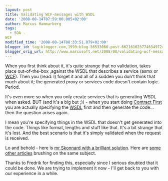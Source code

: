 ```yaml
---
layout: post
title: Validating WCF-messages with WSDL
date: '2008-08-14T07:59:00.005+02:00'
author: Marcus Hammarberg
tags:
  - SOA -
WCF
modified_time: '2008-08-14T08:33:51.879+02:00'
blogger_id: tag:blogger.com,1999:blog-36533086.post-6621610237746349724
blogger_orig_url: http://www.marcusoft.net/2008/08/validating-wcf-messages-with-wsdl.html
---
```


When you first think about it, it's quite strange that no
validation, takes place out-of-the-box ,against the <span
id="SPELLING_ERROR_0" class="blsp-spelling-error">WSDL that
describes a service (asmx or [WCF](http://en.wikipedia.org/wiki/Windows_Communication_Foundation)).
Then you (read: I) forget it and all of a sudden you don't think that
much about it; the generated proxy or services code doesn't contain
logic. Period.

It's even more so when you only create services that is generating <span
id="SPELLING_ERROR_3" class="blsp-spelling-error">WSDL when
asked. BUT (and it's a big but ;)) - when you start doing [Contract
First](http://en.wikipedia.org/wiki/Design_by_contract) you are actually
specifying the [WSDL](http://en.wikipedia.org/wiki/Web_Services_Description_Language)
first and then generate the code... then the question arises again.

I mean you're specifying things in the
WSDL that
doesn't get generated into the code. Things like format, lengths and
stuff like that. It's a bit strange that it's lost. And the best
scenario is that it's simply validated when the request is received.

Lo and behold - here is [mr Skonnard with a brilliant
solution](http://www.pluralsight.com/community/blogs/aaron/archive/2006/04/20/22181.aspx).
Here are [some other
articles](http://www.codeplex.com/WCFSecurity/Wiki/View.aspx?title=How%20To%20-%20Perform%20Message%20Validation%20with%20Schemas%20in%20WCF&referringTitle=How%20Tos)
brushing on the same subject.

Thanks to Fredrik for finding this, especially
since I serious doubted that it could be done. We are trying to
implement it now - I'll get back to you with our experience in a while.
